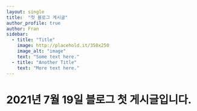 ```yaml
---
layout: single
title:  "첫 블로그 게시글"
author_profile: true
author: Fran
sidebar:
  - title: "Title"
    image: http://placehold.it/350x250
    image_alt: "image"
    text: "Some text here."
  - title: "Another Title"
    text: "More text here."
---
```


# 2021년 7월 19일 블로그 첫 게시글입니다.
